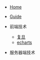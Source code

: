 <!-- docs/_sidebar.md -->

* [Home](/)
* [Guide](guide.md)

* 前端技术
  * [复旦](01/javascript/readme1.md)
  * [echarts](02/echarts//)
    
* 服务器端技术
